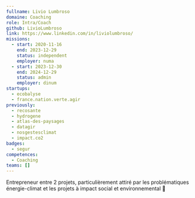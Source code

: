 ```yaml
---
fullname: Livio Lumbroso
domaine: Coaching
role: Intra/Coach
github: LivioLumbroso
link: https://www.linkedin.com/in/liviolumbroso/
missions:
  - start: 2020-11-16
    end: 2023-12-29
    status: independent
    employer: numa
  - start: 2023-12-30
    end: 2024-12-29
    status: admin
    employer: dinum
startups:
  - ecobalyse
  - france.nation.verte.agir
previously:
  - recosante
  - hydrogene
  - atlas-des-paysages
  - datagir
  - nosgestesclimat
  - impact.co2
badges:
  - segur
competences:
  - Coaching
teams: []
---
```

Entrepreneur entre 2 projets, particulièrement attiré par les problématiques énergie-climat et les projets à impact social et environnemental 🌳